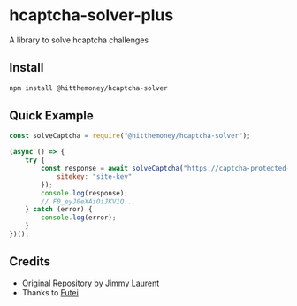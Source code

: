 # hcaptcha-solver-plus

A library to solve hcaptcha challenges

## Install

```bash
npm install @hitthemoney/hcaptcha-solver
```

## Quick Example

```js
const solveCaptcha = require("@hitthemoney/hcaptcha-solver");

(async () => {
    try {
        const response = await solveCaptcha("https://captcha-protected-site.com", {
            sitekey: "site-key"
        });
        console.log(response);
        // F0_eyJ0eXAiOiJKV1Q...
    } catch (error) {
        console.log(error);
    }
})();
```

## Credits

- Original [Repository](https://github.com/JimmyLaurent/hcaptcha-solver) by [Jimmy Laurent](https://github.com/JimmyLaurent)
- Thanks to [Futei](https://github.com/Futei/SineCaptcha)